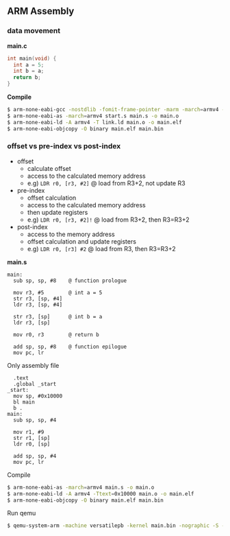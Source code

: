 ## ARM Assembly

### data movement

**main.c**
```c
int main(void) {
  int a = 5;
  int b = a;
  return b;
}
```

**Compile**
```bash
$ arm-none-eabi-gcc -nostdlib -fomit-frame-pointer -marm -march=armv4 -O0 -S main.c -o main.s
$ arm-none-eabi-as -march=armv4 start.s main.s -o main.o
$ arm-none-eabi-ld -A armv4 -T link.ld main.o -o main.elf
$ arm-none-eabi-objcopy -O binary main.elf main.bin
```

### offset vs pre-index vs post-index
- offset
  - calculate offset
  - access to the calculated memory address
  - e.g) `LDR r0, [r3, #2]`  @ load from R3+2, not update R3
- pre-index
  - offset calculation
  - access to the calculated memory address
  - then update registers
  - e.g) `LDR r0, [r3, #2]!`  @ load from R3+2, then R3=R3+2
- post-index
  - access to the memory address
  - offset calculation and update registers
  - e.g) `LDR r0, [r3] #2`   @ load from R3, then R3=R3+2

**main.s**
```armasm
main:
  sub sp, sp, #8    @ function prologue

  mov r3, #5        @ int a = 5
  str r3, [sp, #4]
  ldr r3, [sp, #4]

  str r3, [sp]      @ int b = a
  ldr r3, [sp]

  mov r0, r3        @ return b

  add sp, sp, #8    @ function epilogue
  mov pc, lr

```

Only assembly file
```armasm
  .text
  .global _start
_start:
  mov sp, #0x10000
  bl main
  b .
main:
  sub sp, sp, #4

  mov r1, #9
  str r1, [sp]
  ldr r0, [sp]

  add sp, sp, #4
  mov pc, lr
```

Compile
```bash
$ arm-none-eabi-as -march=armv4 main.s -o main.o
$ arm-none-eabi-ld -A armv4 -Ttext=0x10000 main.o -o main.elf
$ arm-none-eabi-objcopy -O binary main.elf main.bin
```

Run qemu
```bash
$ qemu-system-arm -machine versatilepb -kernel main.bin -nographic -S -s
```